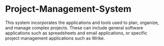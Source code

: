 # Project-Management-System
This system incorporates the applications and tools used to plan, organize, and manage complex projects. These can include general software applications such as spreadsheets and email applications, or specific project management applications such as Wrike.
